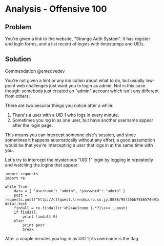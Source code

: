 # Analysis - Offensive 100

## Problem

You're given a link to the website, "Strange Auth System". It has register and login forms, and a list recent of logins with timestamps and UIDs.

## Solution

Commendation @emedvedev

You're not given a hint or any indication about what to do, but usually low-point web challenges just want you to login as admin. Not in this case though: somebody just created an "admin" account which isn't any different from others.

There are two peculiar things you notice after a while:
1. There's a user with a UID 1 who logs in every minute.
2. Sometimes you log in as one user, but have another username appear after the login page.

This means you can intercept someone else's session, and since sometimes it happens automatically without any effort, a good assumption would be that you're intercepting a user that logs in at the same time with you.

Let's try to intercept the mysterious "UID 1" login by logging in repeatedly and watching the logins that appear:

```
import requests
import re

while True:
    data = { "username": "admin", "password": "admin" }
    post = requests.post("http://ctfquest.trendmicro.co.jp:8888/95f20bb7856574e91db4402435a87427/signin", data).text
    findall = re.findall(r'<h2>Welcome (.*?)\s+<', post)
    if findall:
        print findall[0]
    else:
        print post
        break
```

After a couple minutes you log in as UID 1; its username is the flag.
